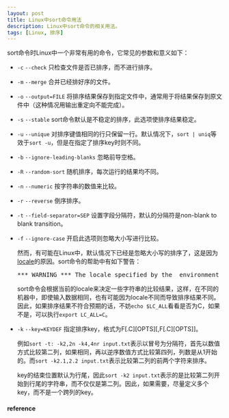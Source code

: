 ```yaml
---
layout: post
title: Linux中sort命令用法
description: Linux中sort命令的相关用法。
tags: [Linux, 排序]
---
```


sort命令时Linux中一个非常有用的命令，它常见的参数和意义如下：

+ `-c` `--check` 只检查文件是否已排序，而不进行排序。

+ `-m` `--merge` 合并已经排好序的文件。

+ `-o` `--output=FILE` 将排序结果保存到指定文件中，通常用于将结果保存到原文件中（这种情况用输出重定向不能完成）。

<!--more-->

+ `-s` `--stable` sort命令默认是不稳定的排序，此选项使排序结果稳定。

+ `-u` `--unique` 对排序键值相同的行只保留一行。默认情况下，`sort | uniq`等效于`sort -u`，但是在指定了排序key时则不同。

+ `-b` `--ignore-leading-blanks` 忽略前导空格。

+ `-R` `--random-sort` 随机排序，每次运行的结果均不同。

+ `-n` `--numeric` 按字符串的数值来比较。

+ `-r` `--reverse` 倒序排序。

+ `-t` `--field-separator=SEP` 设置字段分隔符，默认的分隔符是non-blank to blank transition。

+ `-f` `--ignore-case` 开启此选项则忽略大小写进行比较。

    然而，有可能在Linux中，默认情况下已经是忽略大小写的排序了，这是因为[locale](http://wiki.ubuntu.org.cn/Locale)的原因。sort命令的帮助中有如下警告：

    <pre>*** WARNING *** The locale specified by the  environment  affects  sort order.  Set LC_ALL=C to get the traditional sort order that uses native byte values.</pre>

    sort命令会根据当前的locale来决定一些字符串的比较结果，这样，在不同的机器中，即使输入数据相同，也有可能因为locale不同而导致排序结果不同。因此，如果排序结果不符合预期的话，不妨`echo $LC_ALL`看看是否为C，如果不是，可以执行`export LC_ALL=C`。

+ `-k` `--key=KEYDEF` 指定排序key，格式为F[.C][OPTS][,F[.C][OPTS]]。

    例如`sort -t: -k2,2n -k4,4nr input.txt`表示以冒号为分隔符，首先以数值方式比较第二列，如果相同，再以逆序数值方式比较第四列，列数是从1开始的。而`sort -k2.1,2.2 input.txt`表示比较第二列的前两个字符来排序。

    key的结束位置默认为行尾，因此`sort -k2 input.txt`表示的是比较第二列开始到行尾的字符串，而不仅仅是第二列。因此，如果需要，尽量定义多个key，而不是一个跨列的key。

<h4>reference</h4>
<http://www.skorks.com/2010/05/sort-files-like-a-master-with-the-linux-sort-command-bash/>
